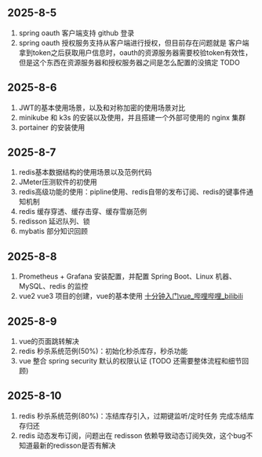 ## 2025-8-5

1. spring oauth 客户端支持 github 登录
2. spring oauth 授权服务支持从客户端进行授权，但目前存在问题就是 客户端拿到token之后获取用户信息时，oauth的资源服务器需要校验token有效性，但是这个东西在资源服务器和授权服务器之间是怎么配置的没搞定  TODO

## 2025-8-6

1. JWT的基本使用场景，以及和对称加密的使用场景对比
2. minikube 和 k3s 的安装以及使用，并且搭建一个外部可使用的 nginx 集群
3. portainer 的安装使用

## 2025-8-7

1. redis基本数据结构的使用场景以及范例代码
2. JMeter压测软件的初使用
3. redis高级功能的使用：pipline使用、redis自带的发布订阅、redis的键事件通知机制
4. redis 缓存穿透、缓存击穿、缓存雪崩范例
5. redisson 延迟队列、锁
6. mybatis 部分知识回顾

## 2025-8-8

1. Prometheus + Grafana 安装配置，并配置 Spring Boot、Linux 机器、MySQL、redis 的监控
1. vue2 vue3 项目的创建，vue的基本使用 [十分钟入门vue_哔哩哔哩_bilibili](https://www.bilibili.com/video/BV1gU411Z7pp/?spm_id_from=333.337.search-card.all.click&vd_source=8d7ce9dd45b35258ee11a3c3ce982ea9)

## 2025-8-9

1. vue的页面跳转解决
2. redis 秒杀系统范例(50%)：初始化秒杀库存，秒杀功能
3. vue 整合 spring security 默认的权限认证 (TODO 还需要整体流程和细节回顾)

## 2025-8-10

1. redis 秒杀系统范例(80%)：冻结库存引入，过期键监听/定时任务 完成冻结库存归还
2. redis 动态发布订阅，问题出在 redisson 依赖导致动态订阅失效，这个bug不知道最新的redisson是否有解决